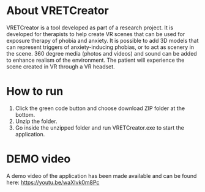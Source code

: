 # About VRETCreator 
VRETCreator is a tool developed as part of a research project. It is developed for therapists to help create VR scenes that can be used for exposure therapy of phobia and anxiety.
It is possible to add 3D models that can represent triggers of anxiety-inducing phobias, or to act as scenery in the scene. 360 degree media (photos and videos) and sound can be added to enhance realism of the environment.
The patient will experience the scene created in VR through a VR headset.

# How to run
1. Click the green code button and choose download ZIP folder at the bottom.
2. Unzip the folder.
3. Go inside the unzipped folder and run VRETCreator.exe to start the application. 

# DEMO video
A demo video of the application has been made available and can be found here: https://youtu.be/waXIvk0m8Pc
